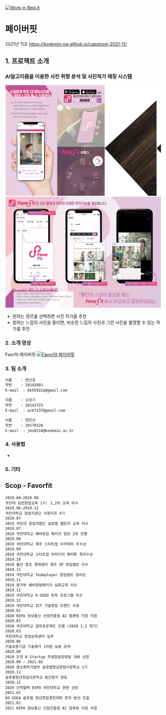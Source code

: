 [![Work in Repl.it](https://classroom.github.com/assets/work-in-replit-14baed9a392b3a25080506f3b7b6d57f295ec2978f6f33ec97e36a161684cbe9.svg)](https://classroom.github.com/online_ide?assignment_repo_id=382668&assignment_repo_type=GroupAssignmentRepo)
# 페이버핏
2021년 11조  https://kookmin-sw.github.io/capstone-2021-11/

## 1. 프로잭트 소개

### AI알고리즘을 이용한 사진 취향 분석 및 사진작가 매칭 시스템
![Favorfit_img_2](imgs/favorfit_1.png)
![Favorfit_img_1](imgs/favorfit_2.png)
- 원하는 장르를 선택하면 사진 작가를 추천
- 원하는 느낌의 사진을 올리면, 비슷한 느낌의 사진과 그런 사진을 촬영할 수 있는 작가를 추천

### 2. 소개 영상

Faorfit 페이버핏
[![Favorfit 페이버핏](https://img.youtube.com/vi/jv924Uk81JQ/maxresdefault.jpg)](https://www.youtube.com/watch?v=jv924Uk81JQ)

### 3. 팀 소개

```markdown
이름    : 변근호
학번    : 20142681
E-mail  : bkh5922a@gmail.com
```
```markdown
이름    : 오상기
학번    : 20142725
E-mail  : osk7237@gmail.com
```
```markdown
이름    : 정민선
학번    : 20170126
E-mail  : jms0214@kookmin.ac.kr
```

### 4. 사용법

-

### 5. 기타

## Scop - Favorfit
```
2019.04–2019.06
국민대 실전창업교육 1기: 1,2차 교육 이수
2019.06-2019.12
국민대학교 창업지원단 서포터즈 4기 
2019.07
2019 국민대 창업지원단 글로벌 챌린지 교육 이수 
2019.07
2019 국민대학교 예비창업 페키지 일반 2차 진행
2019.08
2019 국민대학교 제주 스타트업 아카데미 우수상
2019.09
2019 국민대학교 스타트업 아이디어 해커톤 최우수상
2019.10
2019 울산 창조 경제센터 경주 IP 창업캠프 이수 
2019.11
2019 국민대학교 Teamplayer 창업캠프 장려상
2019.11
2019 중기부 예비창업패키지 심화교육 이수 
2019.11
2019 국민대학교 K-SEED 투자 프로그램 이수 
2019.12
2019 국민대학교 ICT 기술창업 트랜드 수료
2020.01
2020 NIPA 정보통신 산업진흥원 AI 컴퓨팅 자원 지원 
2020.03
2020 국민대학교 알파프로잭트 진행 (2020 1,2 학기)
2020.03 
국민대학교 창업보육센터 입주 
2020.06
기술보증기금 기술평가 1억원 보증 유치
2020.08
2020 도전 K-Startup 학생창업유망팀 300 선정
2020.08 – 2021.02
2020 중소벤처기업부 글로벌청년창업사관학교 1기 
2020.11
글로벌청년창업사관학교 중간평가 양호
2020.12
2020 산학협력 EXPO 국민대학교 관련 선정  
2021.01
EO GSEA 글로벌 청년창업경진대회 한국 본선 진출
2021.02 
2021 NIPA 정보통신 산업진흥원 AI 컴퓨팅 자원 지원 
```
